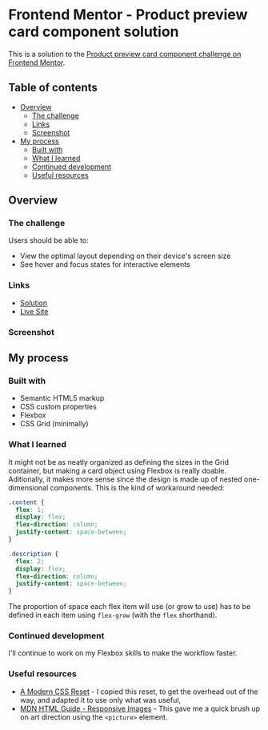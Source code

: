 # Frontend Mentor - Product preview card component solution

This is a solution to the [Product preview card component challenge on Frontend Mentor](https://www.frontendmentor.io/challenges/product-preview-card-component-GO7UmttRfa). 

## Table of contents

- [Overview](#overview)
  - [The challenge](#the-challenge)
  - [Links](#links)
  - [Screenshot](#screenshot)
- [My process](#my-process)
  - [Built with](#built-with)
  - [What I learned](#what-i-learned)
  - [Continued development](#continued-development)
  - [Useful resources](#useful-resources)

## Overview

### The challenge

Users should be able to:

- View the optimal layout depending on their device's screen size
- See hover and focus states for interactive elements

### Links

- [Solution](https://www.frontendmentor.io/solutions/responsive-preview-card-component-using-flexbox-k0NQA3-dbE)
- [Live Site](https://joaojgabriel.github.io/card/)

### Screenshot

[](./screenshot.png)

## My process

### Built with

- Semantic HTML5 markup
- CSS custom properties
- Flexbox
- CSS Grid (minimally)

### What I learned

It might not be as neatly organized as defining the sizes in the Grid container, but making a card object using Flexbox is really doable. Aditionally, it makes more sense since the design is made up of nested one-dimensional components. This is the kind of workaround needed:

```css
.content {
  flex: 1;
  display: flex;
  flex-direction: column;
  justify-content: space-between;
}

.description {
  flex: 2;
  display: flex;
  flex-direction: column;
  justify-content: space-between;
}
```

The proportion of space each flex item will use (or grow to use) has to be defined in each item using `flex-grow` (with the `flex` shorthand). 

### Continued development

I'll continue to work on my Flexbox skills to make the workflow faster.

### Useful resources

- [A Modern CSS Reset](https://piccalil.li/blog/a-modern-css-reset/) - I copied this reset, to get the overhead out of the way, and adapted it to use only what was useful,
- [MDN HTML Guide - Responsive Images](https://developer.mozilla.org/en-US/docs/Learn/HTML/Multimedia_and_embedding/Responsive_images#how_do_you_create_responsive_images) - This gave me a quick brush up on art direction using the `<picture>` element.
